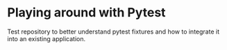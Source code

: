 # Playing around with Pytest

Test repository to better understand pytest fixtures and how to integrate it into an existing application.